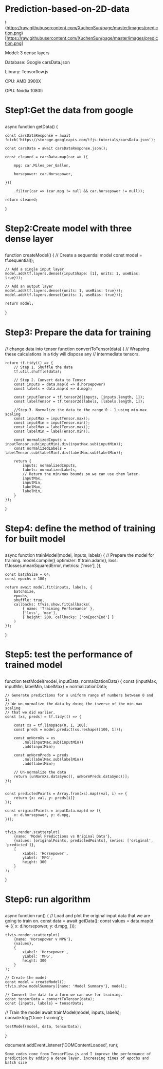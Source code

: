 # Prediction-based-on-2D-data
!(https://raw.githubusercontent.com/XuchenSun/page/master/images/prediction.png)[https://raw.githubusercontent.com/XuchenSun/page/master/images/prediction.png]
<p>Model: 3 dense layers</p>
    <p>Database: Google carsData.json</p>
    <p>Library: Tensorflow.js</p>
    <p>CPU: AMD 3900X</p>
    <p>GPU: Nvidia 1080ti</p>
    
#    <p>Step1:Get the data from google</p>
async function getData() {

    const carsDataResponse = await fetch('https://storage.googleapis.com/tfjs-tutorials/carsData.json');
    
    const carsData = await carsDataResponse.json();
    
    const cleaned = carsData.map(car => ({
    
        mpg: car.Miles_per_Gallon,
        
        horsepower: car.Horsepower,
        
    }))
    
        .filter(car => (car.mpg != null && car.horsepower != null));

    return cleaned;
    
}
#    <p>Step2:Create model with three dense layer</p>

function createModel() {
    // Create a sequential model
    const model = tf.sequential();

    // Add a single input layer
    model.add(tf.layers.dense({inputShape: [1], units: 1, useBias: true}));

    // Add an output layer
    model.add(tf.layers.dense({units: 1, useBias: true}));
    model.add(tf.layers.dense({units: 1, useBias: true}));

    return model;
}

#    <p>Step3: Prepare the data for training</p>


// change data into tensor
function convertToTensor(data) {
    // Wrapping these calculations in a tidy will dispose any
    // intermediate tensors.

    return tf.tidy(() => {
        // Step 1. Shuffle the data
        tf.util.shuffle(data);

        // Step 2. Convert data to Tensor
        const inputs = data.map(d => d.horsepower)
        const labels = data.map(d => d.mpg);

        const inputTensor = tf.tensor2d(inputs, [inputs.length, 1]);
        const labelTensor = tf.tensor2d(labels, [labels.length, 1]);

        //Step 3. Normalize the data to the range 0 - 1 using min-max scaling
        const inputMax = inputTensor.max();
        const inputMin = inputTensor.min();
        const labelMax = labelTensor.max();
        const labelMin = labelTensor.min();

        const normalizedInputs = inputTensor.sub(inputMin).div(inputMax.sub(inputMin));
        const normalizedLabels = labelTensor.sub(labelMin).div(labelMax.sub(labelMin));

        return {
            inputs: normalizedInputs,
            labels: normalizedLabels,
            // Return the min/max bounds so we can use them later.
            inputMax,
            inputMin,
            labelMax,
            labelMin,
        }
    });
}


#    <p>Step4: define the method of training for built model</p>


async function trainModel(model, inputs, labels) {
    // Prepare the model for training.
    model.compile({
        optimizer: tf.train.adam(),
        loss: tf.losses.meanSquaredError,
        metrics: ['mse'],
    });

    const batchSize = 64;
    const epochs = 100;

    return await model.fit(inputs, labels, {
        batchSize,
        epochs,
        shuffle: true,
        callbacks: tfvis.show.fitCallbacks(
            { name: 'Training Performance' },
            ['loss', 'mse'],
            { height: 200, callbacks: ['onEpochEnd'] }
        )
    });
}

#    <p>Step5: test the performance of trained model</p>


function testModel(model, inputData, normalizationData) {
    const {inputMax, inputMin, labelMin, labelMax} = normalizationData;

    // Generate predictions for a uniform range of numbers between 0 and 1;
    // We un-normalize the data by doing the inverse of the min-max scaling
    // that we did earlier.
    const [xs, preds] = tf.tidy(() => {

        const xs = tf.linspace(0, 1, 100);
        const preds = model.predict(xs.reshape([100, 1]));

        const unNormXs = xs
            .mul(inputMax.sub(inputMin))
            .add(inputMin);

        const unNormPreds = preds
            .mul(labelMax.sub(labelMin))
            .add(labelMin);

        // Un-normalize the data
        return [unNormXs.dataSync(), unNormPreds.dataSync()];
    });


    const predictedPoints = Array.from(xs).map((val, i) => {
        return {x: val, y: preds[i]}
    });

    const originalPoints = inputData.map(d => ({
        x: d.horsepower, y: d.mpg,
    }));


    tfvis.render.scatterplot(
        {name: 'Model Predictions vs Original Data'},
        {values: [originalPoints, predictedPoints], series: ['original', 'predicted']},
        {
            xLabel: 'Horsepower',
            yLabel: 'MPG',
            height: 300
        }
    );
}





#    <p>Step6: run algorithm</p>

async function run() {
    // Load and plot the original input data that we are going to train on.
    const data = await getData();
    const values = data.map(d => ({
        x: d.horsepower,
        y: d.mpg,
    }));

    tfvis.render.scatterplot(
        {name: 'Horsepower v MPG'},
        {values},
        {
            xLabel: 'Horsepower',
            yLabel: 'MPG',
            height: 300
        }
    );

    // Create the model
    const model = createModel();
    tfvis.show.modelSummary({name: 'Model Summary'}, model);

    // Convert the data to a form we can use for training.
    const tensorData = convertToTensor(data);
    const {inputs, labels} = tensorData;

// Train the model
    await trainModel(model, inputs, labels);
    console.log('Done Training');

    testModel(model, data, tensorData);
}

document.addEventListener('DOMContentLoaded', run);

    Some codes come from TensorFlow.js and I improve the performance of prediction by adding a dense layer, increasing times of epochs and batch size
